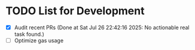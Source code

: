 # TODO List for Development

- [x] Audit recent PRs  (Done at Sat Jul 26 22:42:16 2025: No actionable real task found.)
- [ ] Optimize gas usage